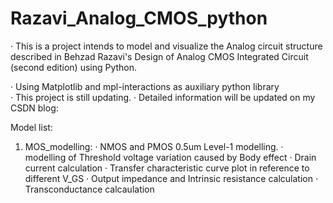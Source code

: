 # Razavi_Analog_CMOS_python
· This is a project intends to model and visualize the Analog circuit structure described in Behzad Razavi's Design of Analog CMOS Integrated Circuit (second edition) using Python.

· Using Matplotlib and mpl-interactions as auxiliary python library  
· This project is still updating.
· Detailed information will be updated on my CSDN blog: 

Model list:
1.  MOS_modelling:
   · NMOS and PMOS 0.5um Level-1 modelling.
   · modelling of Threshold voltage variation caused by Body effect 
   · Drain current calculation
   · Transfer characteristic curve plot in reference to different V_GS
   · Output impedance and Intrinsic resistance calculation
   · Transconductance calcaulation
